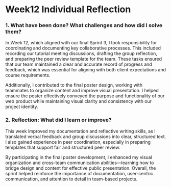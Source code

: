 # Week12 Individual Reflection

### 1. What have been done? What challenges and how did I solve them?

In Week 12, which aligned with our final Sprint 3, I took responsibility for coordinating and documenting key collaborative processes. This included recording our tutorial meeting discussions, drafting the group reflection, and preparing the peer review template for the team. These tasks ensured that our team maintained a clear and accurate record of progress and feedback, which was essential for aligning with both client expectations and course requirements.

Additionally, I contributed to the final poster design, working with teammates to organize content and improve visual presentation. I helped ensure the poster effectively conveyed the purpose and functionality of our web product while maintaining visual clarity and consistency with our project identity.

### 2. Reflection: What did I learn or improve?

This week improved my documentation and reflective writing skills, as I translated verbal feedback and group discussions into clear, structured text. I also gained experience in peer coordination, especially in preparing templates that support fair and structured peer review.

By participating in the final poster development, I enhanced my visual organization and cross-team communication abilities—learning how to bridge design and content for effective public presentation. Overall, the sprint helped reinforce the importance of documentation, user-centric communication, and attention to detail in team-based projects.
